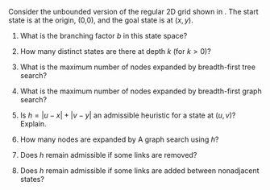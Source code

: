 

Consider the unbounded version of the regular 2D grid shown in . The
start state is at the origin, (0,0), and the goal state is at $(x,y)$.<br>

1.  What is the branching factor $b$ in this state space?<br>

2.  How many distinct states are there at depth $k$ (for $k>0$)?<br>

3.  What is the maximum number of nodes expanded by breadth-first tree
    search?<br>

4.  What is the maximum number of nodes expanded by breadth-first graph
    search?<br>

5.  Is $h = |u-x| + |v-y|$ an admissible heuristic for a state at
    $(u,v)$? Explain.<br>

6.  How many nodes are expanded by A graph search using $h$?<br>

7.  Does $h$ remain admissible if some links are removed?<br>

8.  Does $h$ remain admissible if some links are added between
    nonadjacent states?

